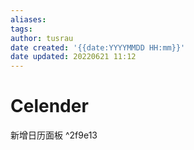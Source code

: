 ```yaml
---
aliases: 
tags:
author: tusrau
date created: '{{date:YYYYMMDD HH:mm}}'
date updated: 20220621 11:12
---
```


# Celender

新增日历面板 ^2f9e13
